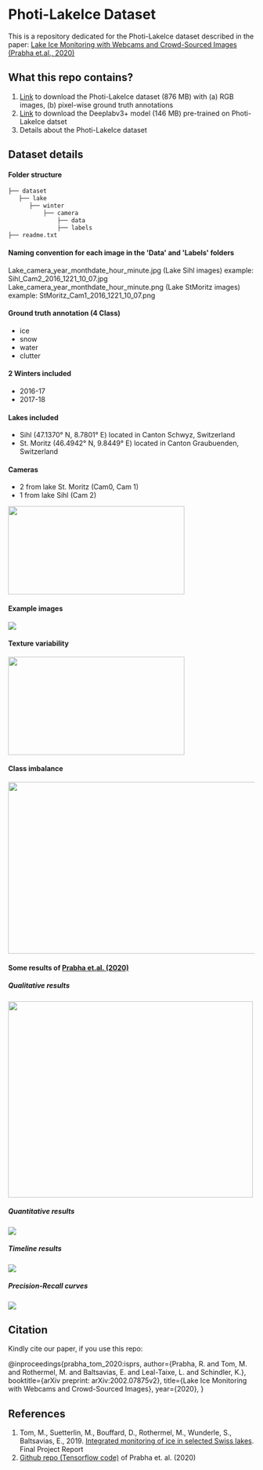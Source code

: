 # Photi-LakeIce Dataset

This is a repository dedicated for the Photi-LakeIce dataset described in the paper:
[Lake Ice Monitoring with Webcams and Crowd-​Sourced Images (Prabha et.al., 2020)](https://arxiv.org/pdf/2002.07875.pdf)

## What this repo contains?
1. [Link](https://share.phys.ethz.ch/~pf/tommdata/Dataset.tar.xz) to download the Photi-LakeIce dataset (876 MB) with (a) RGB images, (b) pixel-wise ground truth annotations
2. [Link](https://share.phys.ethz.ch/~pf/tommdata/Pre-trained_Model.tar.xz) to download the Deeplabv3+ model (146 MB) pre-trained on Photi-LakeIce datset
3. Details about the Photi-LakeIce dataset


## Dataset details

#### Folder structure 
  ```bash
├── dataset
    ├── lake
        ├── winter
            ├── camera
                ├── data
                ├── labels
├── readme.txt
```
#### Naming convention for each image in the 'Data' and 'Labels' folders
Lake_camera_year_monthdate_hour_minute.jpg (Lake Sihl images)
example: Sihl_Cam2_2016_1221_10_07.jpg
Lake_camera_year_monthdate_hour_minute.png (Lake StMoritz images)
example: StMoritz_Cam1_2016_1221_10_07.png

#### Ground truth annotation (4 Class) 
- ice
- snow
- water
- clutter

#### 2 Winters included
- 2016-17 
- 2017-18

#### Lakes included
- Sihl (47.1370° N, 8.7801° E) located in Canton Schwyz, Switzerland
- St. Moritz (46.4942° N, 9.8449° E) located in Canton Graubuenden, Switzerland

#### Cameras
- 2 from lake St. Moritz (Cam0, Cam 1)
- 1 from lake Sihl (Cam 2)

<img src="figures/Dataset_figures.png" width="360" height="180" />

#### Example images
![](figures/Example_images.png)

#### Texture variability
<img src="figures/Texture_variablity.png" width="360" height="200" />

#### Class imbalance
<img src="figures/Class_imbalance.png" width="600" height="350" />

#### Some results of [Prabha et.al. (2020)](https://arxiv.org/pdf/2002.07875.pdf)

##### Qualitative results
<img src="figures/Example_results_Qualitative.png" width="500" height="400" />

##### Quantitative results
![](figures/Example_results_Quantitative.png)

##### Timeline results
![](figures/Example_results_Timeline.png)

##### Precision-Recall curves
![](figures/Example_results_PRcurve.png)


## Citation
Kindly cite our paper, if you use this repo:

@inproceedings{prabha_tom_2020:isprs,
author={Prabha, R. and Tom, M. and Rothermel, M. and Baltsavias, E. and Leal-Taixe, L. and Schindler, K.},
booktitle={arXiv preprint: arXiv:2002.07875v2},
title={Lake Ice Monitoring with Webcams and Crowd-Sourced Images},
year={2020},
}


## References
1. Tom, M., Suetterlin, M., Bouffard, D., Rothermel, M., Wunderle, S., Baltsavias, E., 2019. [Integrated monitoring of ice
in selected Swiss lakes](https://ethz.ch/content/dam/ethz/special-interest/baug/igp/photogrammetry-remote-sensing-dam/documents/pdf/Misc/Ice%20Lake_Final_Report_draft15.pdf). Final Project Report
2. [Github repo (Tensorflow code)](https://github.com/czarmanu/deeplab-lakeice-webcams) of Prabha et. al. (2020)
